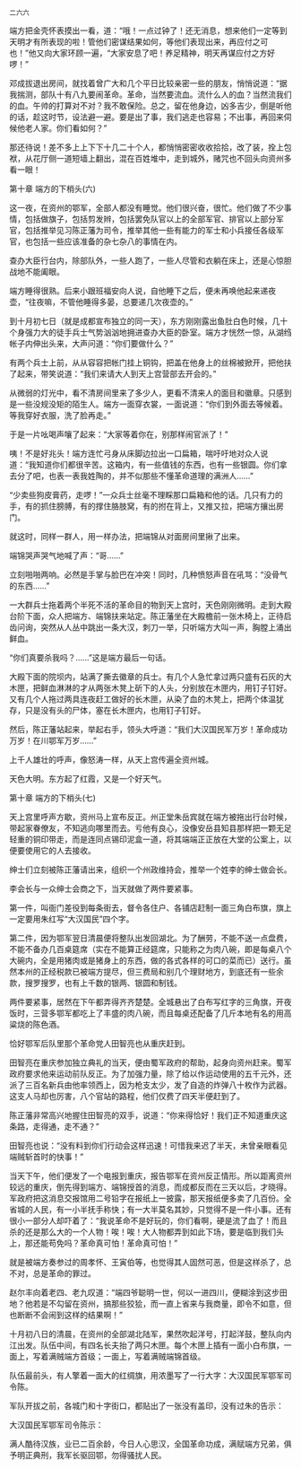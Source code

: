     二六六 

   端方把金壳怀表摸出一看，道：“哦！一点过钟了！还无消息，想来他们一定等到天明才有所表现的啦！管他们密谋结果如何，等他们表现出来，再应付之可也！”他又向大家环顾一遍，“大家安息了吧！养足精神，明天再谋应付之方好啰！”

   邓成拔退出房间，就找着曾广大和几个平日比较亲密一些的朋友，悄悄说道：“据我揣测，部队十有八九要闹革命。革命，当然要流血。流什么人的血？当然流我们的血。午帅的打算对不对？我不敢保险。总之，留在他身边，凶多吉少，倒是听他的话，趁这时节，设法避一避。要是出了事，我们逃走也容易；不出事，再回来伺候他老人家。你们看如何？”

   那还待说！差不多上上下下十几二十个人，都悄悄密密收收拾拾，改了装，拴上包袱，从花厅侧一道短墙上翻出，混在百姓堆中，走到城外，赌咒也不回头向资州多看一眼！

   第十章 端方的下梢头(六)

   这一夜，在资州的鄂军，全部人都没有睡觉。他们很兴奋，很忙。他们做了不少事情，包括做旗子，包括剪发辫，包括罢免队官以上的全部军官、排官以上部分军官，包括推举见习陈正藩为司令，推举其他一些有能力的军士和小兵接任各级军官，也包括一些应该准备的杂七杂八的事情在内。

   查办大臣行台内，除部队外，一些人跑了，一些人尽管和衣躺在床上，还是心惊胆战地不能阖眼。

   端方睡得很熟。后来小跟班福安向人说，自他睡下之后，便未再唤他起来递夜壶，“往夜嘛，不管他睡得多晏，总要递几次夜壶的。”

   到十月初七日（就是成都宣布独立的同一天），东方刚刚露出鱼肚白色时候，几十个身强力大的徒手兵士气势汹汹地拥进查办大臣的卧室。端方才恍然一惊，从湖绉帐子内伸出头来，大声问道：“你们要做什么？”

   有两个兵士上前，从从容容把帐门挂上铜钩，把盖在他身上的丝棉被掀开，把他扶了起来，带笑说道：“我们来请大人到天上宫营部去开会的。”

   从微弱的灯光中，看不清房间里来了多少人，更看不清来人的面目和徽章。只感到是一些没规没矩的陌生人。端方一面穿衣裳，一面说道：“你们到外面去等候着。等我穿好衣服，洗了脸再走。”

   于是一片吆喝声嚷了起来：“大家等着你在，别那样闹官派了！”

   咦！不是好兆头！端方连忙弓身从床脚边拉出一口扁箱，喘吁吁地对众人说道：“我知道你们都很辛苦。这箱内，有一些值钱的东西，也有一些银圆。你们拿去分了吧，也表一表我姓陶的，并不似那些不懂革命道理的满洲人……”

   “少卖些狗皮膏药，走啰！”一众兵士丝毫不理睬那口扁箱和他的话。几只有力的手，有的抓住膀膊，有的撑住胳肢窝，有的拊在背上，又推又拉，把端方攘出房门。

   就这时，同样一群人，用一样办法，把端锦从对面房间里揪了出来。

   端锦哭声哭气地喊了声：“哥……”

   立刻啪啪两响。必然是手掌与脸巴在冲突！同时，几种愤怒声音在吼骂：“没骨气的东西……”

   一大群兵士拖着两个半死不活的革命目的物到天上宫时，天色刚刚微明。走到大殿台阶下面，众人把端方、端锦扶来站定。陈正藩坐在大殿檐前一张木椅上，正待启齿问询，突然从人丛中跳出一条大汉，刺刀一举，只听端方大叫一声，胸膛上涌出鲜血。

   “你们真要杀我吗？……”这是端方最后一句话。

   大殿下面的院坝内，站满了撕去徽章的兵士。有几个人急忙拿过两只盛有石灰的大木匣，把鲜血淋淋的才从两张木凳上斫下的人头，分别放在木匣内，用钉子钉好。又有几个人拖过两具连夜赶工做好的长木匣，从染了血的木凳上，把两个体温犹存，只是没有头的尸体，塞在长木匣内，也用钉子钉好。

   然后，陈正藩站起来，举起右手，领头大呼道：“我们大汉国民军万岁！革命成功万岁！在川鄂军万岁……”

   上千人雄壮的呼声，像怒涛一样，从天上宫传遍全资州城。

   天色大明。东方起了红霞，又是一个好天气。

   第十章 端方的下梢头(七)

   天上宫里呼声方歇，资州马上宣布反正。州正堂朱岳宾就在端方被拖出行台时候，带起家眷僚友，不知逃向哪里而去。亏他有良心，没像安岳县知县那样把一颗无足轻重的铜印带走，而是连同点锡印泥盒一道，将其端端正正放在大堂的公案上，以便要使用它的人去接收。

   绅士们立刻被陈正藩请出来，组织一个州政维持会，推举一个姓李的绅士做会长。

   李会长与一众绅士会商之下，当天就做了两件要紧事。

   第一件，叫衙门差役到每条街去，督令各住户、各铺店赶制一面三角白布旗，旗上一定要用朱红写“大汉国民”四个字。

   第二件，因为鄂军翌日清晨便将整队出发回湖北。为了酬劳，不能不送一点盘费，不能不备办几百桌筵席（实在不能算正经筵席，只能称之为肉八碗，即是每桌八个大碗内，全是用猪肉或是猪身上的东西，做的各式各样的可口的菜而已）送行。虽然本州的正经税款已被端方提尽，但三费局和别几个理财地方，到底还有一些余款，搜罗搜罗，也有上千数的银两、银圆和制钱。

   两件要紧事，居然在下午都弄得齐齐楚楚。全城悬出了白布写红字的三角旗，开夜饭时，三营多鄂军都吃上了丰盛的肉八碗，而且每桌还配备了几斤本地有名的用高粱烧的陈色酒。

   恰好鄂军后队里那个革命党人田智亮也从重庆赶到。

   田智亮在重庆参加独立典礼的当天，便由蜀军政府的帮助，起身向资州赶来。蜀军政府要求他来运动前队反正。为了加强力量，除了给以作运动使用的五千元外，还派了三百名新兵由他率领西上，因为枪支太少，发了自造的炸弹八十枚作为武器。这支人马却也厉害，八个官站的路程，他们仅费了四天半便赶到了。

   陈正藩非常高兴地握住田智亮的双手，说道：“你来得恰好！我们正不知道重庆这条路，走得通，走不通？”

   田智亮也说：“没有料到你们行动会这样迅速！可惜我来迟了半天，未曾亲眼看见端贼斩首时的快事！”

   当天下午，他们便发了一个电报到重庆，报告鄂军在资州反正情形。所以距离资州较远的重庆，倒先得到端方、端锦授首的消息，而成都反而在三天以后，才晓得。军政府把这消息交报馆用二号铅字在报纸上一披露，那天报纸便多卖了几百份。全省城的人民，有一小半抚手称快；有一大半莫名其妙，只觉得不是一件小事。还有很小一部分人却吓着了：“我说革命不是好玩的，你们看啊，硬是流了血了！而且杀的还是那么大的一个人物！唉！唉！大人物都弄到如此下场，要是临到我们头上，那还能苟免吗？革命真可怕！革命真可怕！”

   就是被端方奏参过的周孝怀、王寅伯等，也觉得其人固然可恶，但是这样杀了，总不对，总是革命的罪过。

   赵尔丰向着老四、老九叹道：“端四爷聪明一世，何以一进四川，便糊涂到这步田地？他若是不勾留在资州，搞那些狡狯，而一直上省来与我商量，即令不如意，但也断断不会闹到这样的结果啊！”

   十月初八日的清晨，在资州的全部湖北陆军，果然吹起洋号，打起洋鼓，整队向内江出发。队伍中间，有四名长夫抬了两只木匣。每个木匣上插有一面小白布旗，一面上，写着满贼端方首级；一面上，写着满贼端锦首级。

   队伍最前头，有人擎着一面大的红绸旗，用浓墨写了一行大字：大汉国民军鄂军司令陈。

   军队开拔之前，各城门和十字街口，都贴出了一张没有盖印，没有过朱的告示：

   大汉国民军鄂军司令陈示：

   满人酷待汉族，业已二百余龄，今日人心思汉，全国革命功成，满赋端方兄弟，俱予明正典刑，我军长驱回鄂，勿得骚扰人民。

